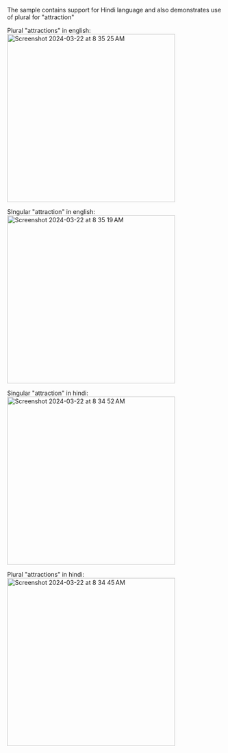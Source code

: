 The sample contains support for Hindi language and also demonstrates use of plural for "attraction"

Plural "attractions" in english:
<img width="392" alt="Screenshot 2024-03-22 at 8 35 25 AM" src="https://github.com/superarts/XStringCatalog/assets/123193869/0f1fd333-b582-4111-b221-7e24948df08c">

SIngular  "attraction" in english:
<img width="392" alt="Screenshot 2024-03-22 at 8 35 19 AM" src="https://github.com/superarts/XStringCatalog/assets/123193869/0fa4ccb2-afcf-4554-a252-b780155452aa">

Singular  "attraction" in hindi:
<img width="392" alt="Screenshot 2024-03-22 at 8 34 52 AM" src="https://github.com/superarts/XStringCatalog/assets/123193869/f4817e04-54a6-4d04-bcfa-e66202b73c68">

Plural  "attractions" in hindi:
<img width="392" alt="Screenshot 2024-03-22 at 8 34 45 AM" src="https://github.com/superarts/XStringCatalog/assets/123193869/61e4f86a-76a1-47d0-b662-523a8fffcf68">
